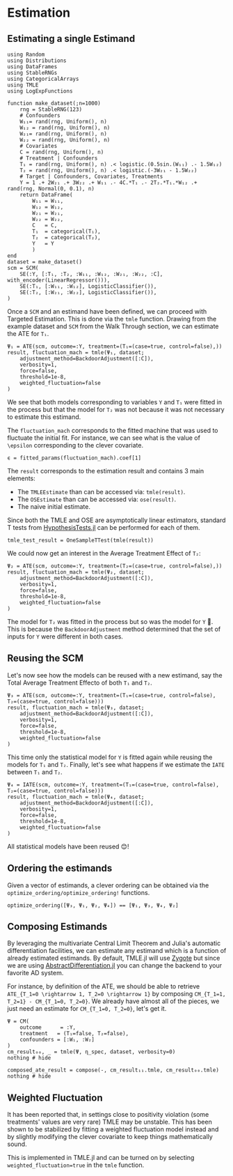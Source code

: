 # Estimation

## Estimating a single Estimand

```@setup estimation
using Random
using Distributions
using DataFrames
using StableRNGs
using CategoricalArrays
using TMLE
using LogExpFunctions

function make_dataset(;n=1000)
    rng = StableRNG(123)
    # Confounders
    W₁₁= rand(rng, Uniform(), n)
    W₁₂ = rand(rng, Uniform(), n)
    W₂₁= rand(rng, Uniform(), n)
    W₂₂ = rand(rng, Uniform(), n)
    # Covariates
    C = rand(rng, Uniform(), n)
    # Treatment | Confounders
    T₁ = rand(rng, Uniform(), n) .< logistic.(0.5sin.(W₁₁) .- 1.5W₁₂)
    T₂ = rand(rng, Uniform(), n) .< logistic.(-3W₂₁ - 1.5W₂₂)
    # Target | Confounders, Covariates, Treatments
    Y = 1 .+ 2W₂₁ .+ 3W₂₂ .+ W₁₁ .- 4C.*T₁ .- 2T₂.*T₁.*W₁₂ .+ rand(rng, Normal(0, 0.1), n)
    return DataFrame(
        W₁₁ = W₁₁, 
        W₁₂ = W₁₂,
        W₂₁ = W₂₁,
        W₂₂ = W₂₂,
        C   = C,
        T₁  = categorical(T₁),
        T₂  = categorical(T₂),
        Y   = Y
        )
end
dataset = make_dataset()
scm = SCM(
    SE(:Y, [:T₁, :T₂, :W₁₁, :W₁₂, :W₂₁, :W₂₂, :C], with_encoder(LinearRegressor())),
    SE(:T₁, [:W₁₁, :W₁₂], LogisticClassifier()),
    SE(:T₂, [:W₂₁, :W₂₂], LogisticClassifier()),
)
```

Once a `SCM` and an estimand have been defined, we can proceed with Targeted Estimation. This is done via the `tmle` function. Drawing from the example dataset and `SCM` from the Walk Through section, we can estimate the ATE for `T₁`.

```@example estimation
Ψ₁ = ATE(scm, outcome=:Y, treatment=(T₁=(case=true, control=false),))
result, fluctuation_mach = tmle(Ψ₁, dataset;
    adjustment_method=BackdoorAdjustment([:C]), 
    verbosity=1, 
    force=false, 
    threshold=1e-8, 
    weighted_fluctuation=false
)
```

We see that both models corresponding to variables `Y` and `T₁` were fitted in the process but that the model for `T₂` was not because it was not necessary to estimate this estimand.

The `fluctuation_mach` corresponds to the fitted machine that was used to fluctuate the initial fit. For instance, we can see what is the value of ``\epsilon`` corresponding to the clever covariate.

```@example estimation
ϵ = fitted_params(fluctuation_mach).coef[1]
```

The `result` corresponds to the estimation result and contains 3 main elements:

- The `TMLEEstimate` than can be accessed via: `tmle(result)`.
- The `OSEstimate` than can be accessed via: `ose(result)`.
- The naive initial estimate.

Since both the TMLE and OSE are asymptotically linear estimators, standard T tests from [HypothesisTests.jl](https://juliastats.org/HypothesisTests.jl/stable/) can be performed for each of them.

```@example estimation
tmle_test_result = OneSampleTTest(tmle(result))
```

We could now get an interest in the Average Treatment Effect of `T₂`:

```@example estimation
Ψ₂ = ATE(scm, outcome=:Y, treatment=(T₂=(case=true, control=false),))
result, fluctuation_mach = tmle(Ψ₂, dataset;
    adjustment_method=BackdoorAdjustment([:C]), 
    verbosity=1, 
    force=false, 
    threshold=1e-8, 
    weighted_fluctuation=false
)
```

The model for `T₂` was fitted in the process but so was the model for `Y` 🤔. This is because the `BackdoorAdjustment` method determined that the set of inputs for `Y` were different in both cases.

## Reusing the SCM

Let's now see how the models can be reused with a new estimand, say the Total Average Treatment Effecto of both `T₁` and `T₂`.

```@example estimation
Ψ₃ = ATE(scm, outcome=:Y, treatment=(T₁=(case=true, control=false), T₂=(case=true, control=false)))
result, fluctuation_mach = tmle(Ψ₃, dataset;
    adjustment_method=BackdoorAdjustment([:C]), 
    verbosity=1, 
    force=false, 
    threshold=1e-8, 
    weighted_fluctuation=false
)
```

This time only the statistical model for `Y` is fitted again while reusing the models for `T₁` and `T₂`. Finally, let's see what happens if we estimate the `IATE` between `T₁` and `T₂`.

```@example estimation
Ψ₄ = IATE(scm, outcome=:Y, treatment=(T₁=(case=true, control=false), T₂=(case=true, control=false)))
result, fluctuation_mach = tmle(Ψ₄, dataset;
    adjustment_method=BackdoorAdjustment([:C]), 
    verbosity=1, 
    force=false, 
    threshold=1e-8, 
    weighted_fluctuation=false
)
```

All statistical models have been reused 😊!

## Ordering the estimands

Given a vector of estimands, a clever ordering can be obtained via the `optimize_ordering/optimize_ordering!` functions.

```@example estimation
optimize_ordering([Ψ₃, Ψ₁, Ψ₂, Ψ₄]) == [Ψ₁, Ψ₃, Ψ₄, Ψ₂]
```

## Composing Estimands

By leveraging the multivariate Central Limit Theorem and Julia's automatic differentiation facilities, we can estimate any estimand which is a function of already estimated estimands. By default, TMLE.jl will use [Zygote](https://fluxml.ai/Zygote.jl/latest/) but since we are using [AbstractDifferentiation.jl](https://github.com/JuliaDiff/AbstractDifferentiation.jl) you can change the backend to your favorite AD system.

For instance, by definition of the ATE, we should be able to retrieve ``ATE_{T_1=0 \rightarrow 1, T_2=0 \rightarrow 1}`` by composing ``CM_{T_1=1, T_2=1} - CM_{T_1=0, T_2=0}``. We already have almost all of the pieces, we just need an estimate for ``CM_{T_1=0, T_2=0}``, let's get it.

```@example estimation
Ψ = CM(
    outcome      = :Y,
    treatment   = (T₁=false, T₂=false),
    confounders = [:W₁, :W₂]
)
cm_result₀₀, _ = tmle(Ψ, η_spec, dataset, verbosity=0)
nothing # hide
```

```@example estimation
composed_ate_result = compose(-, cm_result₁₁.tmle, cm_result₀₀.tmle)
nothing # hide
```

## Weighted Fluctuation

It has been reported that, in settings close to positivity violation (some treatments' values are very rare) TMLE may be unstable. This has been shown to be stabilized by fitting a weighted fluctuation model instead and by slightly modifying the clever covariate to keep things mathematically sound.

This is implemented in TMLE.jl and can be turned on by selecting `weighted_fluctuation=true` in the `tmle` function.
